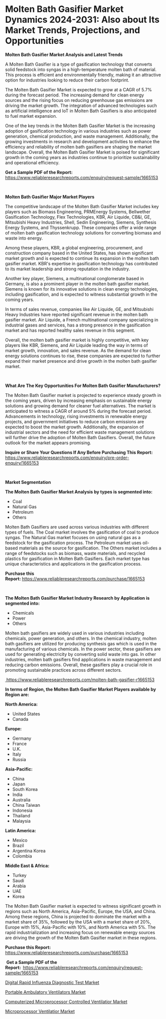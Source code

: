 <p><h1>Molten Bath Gasifier Market Dynamics 2024-2031: Also about Its Market Trends, Projections, and Opportunities</h1></p><p><strong>Molten Bath Gasifier Market Analysis and Latest Trends</strong></p>
<p><p>A Molten Bath Gasifier is a type of gasification technology that converts solid feedstock into syngas in a high-temperature molten bath of material. This process is efficient and environmentally friendly, making it an attractive option for industries looking to reduce their carbon footprint.</p><p>The Molten Bath Gasifier Market is expected to grow at a CAGR of 5.7% during the forecast period. The increasing demand for clean energy sources and the rising focus on reducing greenhouse gas emissions are driving the market growth. The integration of advanced technologies such as artificial intelligence and IoT in Molten Bath Gasifiers is also anticipated to fuel market expansion.</p><p>One of the key trends in the Molten Bath Gasifier Market is the increasing adoption of gasification technology in various industries such as power generation, chemical production, and waste management. Additionally, the growing investments in research and development activities to enhance the efficiency and reliability of molten bath gasifiers are shaping the market landscape. Overall, the Molten Bath Gasifier Market is poised for significant growth in the coming years as industries continue to prioritize sustainability and operational efficiency.</p></p>
<p><strong>Get a Sample PDF of the Report:&nbsp;</strong> <a href="https://www.reliableresearchreports.com/enquiry/request-sample/1665153">https://www.reliableresearchreports.com/enquiry/request-sample/1665153</a></p>
<p>&nbsp;</p>
<p><strong>Molten Bath Gasifier Major Market Players</strong></p>
<p><p>The competitive landscape of the Molten Bath Gasifier Market includes key players such as Biomass Engineering, PRMEnergy Systems, Bellwether Gasification Technology, Flex Technologies, KBR, Air Liquide, CB&I, GE, Mitsubishi Heavy Industries, Shell, Sedin Engineering, Siemens, Synthesis Energy Systems, and Thyssenkrupp. These companies offer a wide range of molten bath gasification technology solutions for converting biomass and waste into energy.</p><p>Among these players, KBR, a global engineering, procurement, and construction company based in the United States, has shown significant market growth and is expected to continue its expansion in the molten bath gasifier market. KBR's expertise in gasification technology has contributed to its market leadership and strong reputation in the industry.</p><p>Another key player, Siemens, a multinational conglomerate based in Germany, is also a prominent player in the molten bath gasifier market. Siemens is known for its innovative solutions in clean energy technologies, including gasification, and is expected to witness substantial growth in the coming years.</p><p>In terms of sales revenue, companies like Air Liquide, GE, and Mitsubishi Heavy Industries have reported significant revenue in the molten bath gasifier market. Air Liquide, a French multinational company specializing in industrial gases and services, has a strong presence in the gasification market and has reported healthy sales revenue in this segment.</p><p>Overall, the molten bath gasifier market is highly competitive, with key players like KBR, Siemens, and Air Liquide leading the way in terms of market growth, innovation, and sales revenue. As the demand for clean energy solutions continues to rise, these companies are expected to further expand their market presence and drive growth in the molten bath gasifier market.</p></p>
<p>&nbsp;</p>
<p><strong>What Are The Key Opportunities For Molten Bath Gasifier Manufacturers?</strong></p>
<p><p>The Molten Bath Gasifier market is projected to experience steady growth in the coming years, driven by increasing emphasis on sustainable energy solutions and growing demand for cleaner fuel alternatives. The market is anticipated to witness a CAGR of around 5% during the forecast period. Advancements in technology, rising investments in renewable energy projects, and government initiatives to reduce carbon emissions are expected to boost the market growth. Additionally, the expansion of industrial sectors and the need for efficient waste management solutions will further drive the adoption of Molten Bath Gasifiers. Overall, the future outlook for the market appears promising.</p></p>
<p><strong>Inquire or Share Your Questions If Any Before Purchasing This Report:</strong> <a href="https://www.reliableresearchreports.com/enquiry/pre-order-enquiry/1665153">https://www.reliableresearchreports.com/enquiry/pre-order-enquiry/1665153</a></p>
<p>&nbsp;</p>
<p><strong>Market Segmentation</strong></p>
<p><strong>The Molten Bath Gasifier Market Analysis by types is segmented into:</strong></p>
<p><ul><li>Coal</li><li>Natural Gas</li><li>Petroleum</li><li>Others</li></ul></p>
<p><p>Molten Bath Gasifiers are used across various industries with different types of fuels. The Coal market involves the gasification of coal to produce syngas. The Natural Gas market focuses on using natural gas as a feedstock for the gasification process. The Petroleum market uses oil-based materials as the source for gasification. The Others market includes a range of feedstocks such as biomass, waste materials, and recycled plastics for gasification in Molten Bath Gasifiers. Each market type has unique characteristics and applications in the gasification process.</p></p>
<p><strong>Purchase this Report:&nbsp;</strong><a href="https://www.reliableresearchreports.com/purchase/1665153">https://www.reliableresearchreports.com/purchase/1665153</a></p>
<p>&nbsp;</p>
<p><strong>The Molten Bath Gasifier Market Industry Research by Application is segmented into:</strong></p>
<p><ul><li>Chemicals</li><li>Power</li><li>Others</li></ul></p>
<p><p>Molten bath gasifiers are widely used in various industries including chemicals, power generation, and others. In the chemical industry, molten bath gasifiers are utilized for producing synthesis gas which is used in the manufacturing of various chemicals. In the power sector, these gasifiers are used for generating electricity by converting solid waste into gas. In other industries, molten bath gasifiers find applications in waste management and reducing carbon emissions. Overall, these gasifiers play a crucial role in promoting sustainable practices across different sectors.</p></p>
<p><a href="https://www.reliableresearchreports.com/molten-bath-gasifier-r1665153">&nbsp;https://www.reliableresearchreports.com/molten-bath-gasifier-r1665153</a></p>
<p><strong>In terms of Region, the Molten Bath Gasifier Market Players available by Region are:</strong></p>
<p>
    <p> <strong> North America: </strong>
        <ul>
            <li>United States</li>
            <li>Canada</li>
        </ul>
        </p> 
    <p> <strong> Europe: </strong>
        <ul>
            <li>Germany</li>
            <li>France</li>
            <li>U.K.</li>
            <li>Italy</li>
            <li>Russia</li>
        </ul>
        </p> 
    <p> <strong> Asia-Pacific: </strong>
        <ul>
            <li>China</li>
            <li>Japan</li>
            <li>South Korea</li>
            <li>India</li>
            <li>Australia</li>
            <li>China Taiwan</li>
            <li>Indonesia</li>
            <li>Thailand</li>
            <li>Malaysia</li>
        </ul>
        </p> 
    <p> <strong> Latin America: </strong>
        <ul>
            <li>Mexico</li>
            <li>Brazil</li>
            <li>Argentina Korea</li>
            <li>Colombia</li>
        </ul>
        </p> 
    <p> <strong> Middle East & Africa: </strong>
        <ul>
            <li>Turkey</li>
            <li>Saudi</li>
            <li>Arabia</li>
            <li>UAE</li>
            <li>Korea</li>
        </ul>
    </p>
    </p>
<p><p>The Molten Bath Gasifier market is expected to witness significant growth in regions such as North America, Asia-Pacific, Europe, the USA, and China. Among these regions, China is projected to dominate the market with a market share of 35%, followed by the USA with a market share of 20%, Europe with 15%, Asia-Pacific with 10%, and North America with 5%. The rapid industrialization and increasing focus on renewable energy sources are driving the growth of the Molten Bath Gasifier market in these regions.</p></p>
<p><strong>Purchase this Report: </strong><a href="https://www.reliableresearchreports.com/purchase/1665153">https://www.reliableresearchreports.com/purchase/1665153</a></p>
<p>&nbsp;<strong>Get a Sample PDF of the Report:&nbsp;&nbsp;</strong><a href="https://www.reliableresearchreports.com/enquiry/request-sample/1665153">https://www.reliableresearchreports.com/enquiry/request-sample/1665153</a></p>
<p><strong></strong></p>
<p><p><a href="https://github.com/LouieAltenwert/Market-Research-Report-List-1/blob/main/digital-rapid-influenza-diagnostic-test-market.md">Digital Rapid Influenza Diagnostic Test Market</a></p><p><a href="https://github.com/thomasBaker655/Market-Research-Report-List-1/blob/main/portable-ambulatory-ventilators-market.md">Portable Ambulatory Ventilators Market</a></p><p><a href="https://github.com/ChiragRP21/Market-Research-Report-List-6/blob/main/computerized-microprocessor-controlled-ventilatior-market.md">Computerized Microprocessor Controlled Ventilatior Market</a></p><p><a href="https://github.com/cecuraprangm/Market-Research-Report-List-4/blob/main/microprocessor-ventilatior-market.md">Microprocessor Ventilatior Market</a></p></p>